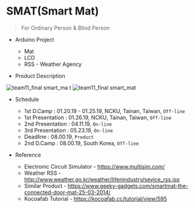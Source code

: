 # SMAT(Smart Mat)
> For Ordinary Person & Blind Person

* Arduino Project
  * Mat
  * LCD
  * RSS - Weather Agency

* Product Description

![team11_final smart_ma t](https://user-images.githubusercontent.com/43804152/51780706-95bd8480-214b-11e9-9085-e46eba5f6cbb.jpg)
![team11_final smart_mat](https://user-images.githubusercontent.com/43804152/51780705-9524ee00-214b-11e9-97ee-683dabbf3e86.jpg)

* Schedule
  * 1st D.Camp : 01.20.19 - 01.25.19, NCKU, Tainan, Taiwan, `Off-line`
  * 1st Presentation : 01.26.19, NCKU, Tainan, Taiwan, `Off-line`
  * 2nd Presentation : 04.11.19, `On-line`
  * 3rd Presentation : 05.23.19, `On-line`
  * Deadline : 08.00.19, `Product`
  * 2nd D.Camp : 08.00.19, South Korea, `Off-line`


* Reference
  * Electronic Circuit Simulator - https://www.multisim.com/
  * Weather RSS - http://www.weather.go.kr/weather/lifenindustry/sevice_rss.jsp
  * Similar Product - https://www.geeky-gadgets.com/smartmat-the-connected-door-mat-25-03-2014/
  * Kocoafab Tutorial - https://kocoafab.cc/tutorial/view/595
